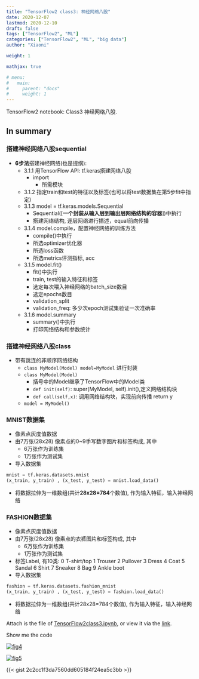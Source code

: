 ```yaml
---
title: "TensorFlow2 class3: 神经网络八股"
date: 2020-12-07
lastmod: 2020-12-10
draft: false
tags: ["TensorFlow2", "ML"]
categories: ["TensorFlow2", "ML", "big data"]
author: "Xiaoni"

weight: 1

mathjax: true

# menu:
#   main:
#     parent: "docs"
#     weight: 1
---
```


TensorFlow2 notebook: Class3 神经网络八股.

<!--more-->

## In summary

### 搭建神经网络八股sequential
- **6步法**搭建神经网络(也是提纲):
  - 3.1.1 用TensorFlow API: tf.keras搭建网络八股
    - import
      - 所需模块
  - 3.1.2 指定train和test的特征以及标签(也可以将test数据集在第5步fit中指定)
  - 3.1.3 model = tf.keras.models.Sequential
    - Sequential([**一个封装从输入层到输出层网络结构的容器**])中执行
    - 搭建网络结构, 逐层网络进行描述，equal前向传播
  - 3.1.4 model.compile，配置神经网络的训练方法
    - compile()中执行
    - 所选optimizer优化器
    - 所选loss函数
    - 所选metrics评测指标, acc
  - 3.1.5 model.fit()
    - fit()中执行
    - train, test的输入特征和标签
    - 选定每次喂入神经网络的batch_size数目
    - 选定epochs数目
    - validation_split
    - validation_freq: 多少次epoch测试集验证一次准确率
  - 3.1.6 model.summary
    - summary()中执行
    - 打印网络结构和参数统计

### 搭建神经网络八股class
- 带有跳连的非顺序网络结构
  - `class MyModel(Model) model=MyModel` 进行封装
  - `class MyModel(Model)`
    - 括号中的Model继承了TensorFlow中的Model类
    - `def init(self)`: super(MyModel, self).init(),定义网络结构块
    - `def call(self,x)`: 调用网络结构块，实现前向传播 return y
  - `model = MyModel()`

### MNIST数据集
- 像素点灰度值数据
- 由7万张(28x28) 像素点的0~9手写数字图片和标签构成, 其中
  - 6万张作为训练集
  - 1万张作为测试集
- 导入数据集

```python
mnist = tf.keras.datasets.mnist
(x_train, y_train) , (x_test, y_test) = mnist.load_data()
```

- 将数据拉伸为一维数组(共计**28x28=784**个数值), 作为输入特征，输入神经网络

### FASHION数据集
- 像素点灰度值数据
- 由7万张(28x28) 像素点的衣裤图片和标签构成, 其中
  - 6万张作为训练集
  - 1万张作为测试集
- 标签Label, 有10类:
    0 T-shirt/top
    1 Trouser
    2 Pullover
    3 Dress
    4 Coat
    5 Sandal
    6 Shirt
    7 Sneaker
    8 Bag
    9 Ankle boot
- 导入数据集

```python
fashion = tf.keras.datasets.fashion_mnist
(x_train, y_train) , (x_test, y_test) = fashion.load_data()
```

- 将数据拉伸为一维数组(共计28x28=784个数值), 作为输入特征，输入神经网络

Attach is the file of [TensorFlow2class3.ipynb](TensorFlow2class3.ipynb), or view it via the [link](https://colab.research.google.com/drive/12MY9fU_I2cXfFsq9mJ0Td0RdnooKLDg2?usp=sharing).

Show me the code <i class="far fa-hand-point-down"></i>

[![fig4](fig4.png)](https://gist.github.com/xiaonilee/2c2cc1f3da7560dd605184f24ea5c3bb)

[![fig5](fig5.png)](https://gist.github.com/xiaonilee/2c2cc1f3da7560dd605184f24ea5c3bb)

{{< gist 2c2cc1f3da7560dd605184f24ea5c3bb >}}
